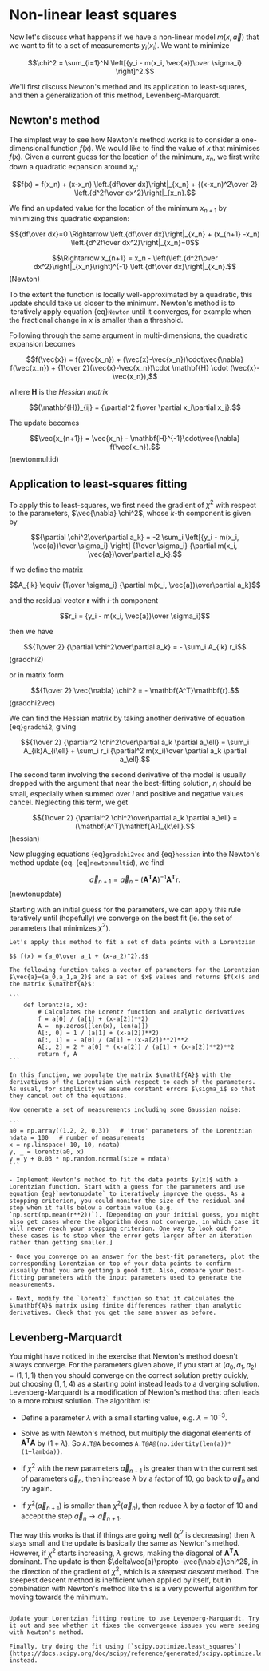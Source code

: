 # Non-linear least squares

Now let's discuss what happens if we have a non-linear model $m(x,\vec{a})$ that we want to fit to a set of measurements $y_i(x_i)$. We want to minimize 

$$\chi^2 = \sum_{i=1}^N \left[{y_i - m(x_i, \vec{a})\over \sigma_i}  \right]^2.$$

We'll first discuss Newton's method and its application to least-squares, and then a generalization of this method, Levenberg-Marquardt.

## Newton's method

The simplest way to see how Newton's method works is to consider a one-dimensional function $f(x)$. We would like to find the value of $x$ that minimises $f(x)$. Given a current guess for the location of the minimum, $x_n$, we first write down a quadratic expansion around $x_n$:

$$f(x) = f(x_n) + (x-x_n) \left.{df\over dx}\right|_{x_n} + {(x-x_n)^2\over 2} \left.{d^2f\over dx^2}\right|_{x_n}.$$

We find an updated value for the location of the minimum $x_{n+1}$ by minimizing this quadratic expansion: 

$${df\over dx}=0 \Rightarrow \left.{df\over dx}\right|_{x_n} + (x_{n+1} -x_n) \left.{d^2f\over dx^2}\right|_{x_n}=0$$

$$\Rightarrow x_{n+1} = x_n - \left(\left.{d^2f\over dx^2}\right|_{x_n}\right)^{-1} \left.{df\over dx}\right|_{x_n}.$$ (Newton)

To the extent the function is locally well-approximated by a quadratic, this update should take us closer to the minimum. Newton's method is to iteratively apply equation {eq}`Newton` until it converges, for example when the fractional change in $x$ is smaller than a threshold.

Following through the same argument in multi-dimensions, the quadratic expansion becomes

$$f(\vec{x}) = f(\vec{x_n}) + (\vec{x}-\vec{x_n})\cdot\vec{\nabla} f(\vec{x_n}) + {1\over 2}(\vec{x}-\vec{x_n})\cdot \mathbf{H} \cdot (\vec{x}-\vec{x_n}),$$

where $\mathbf{H}$ is the *Hessian matrix*

$$(\mathbf{H})_{ij} = {\partial^2 f\over \partial x_i\partial x_j}.$$

The update becomes

$$\vec{x_{n+1}} = \vec{x_n} - \mathbf{H}^{-1}\cdot\vec{\nabla} f(\vec{x_n}).$$ (newtonmultid)

## Application to least-squares fitting

To apply this to least-squares, we first need the gradient of $\chi^2$ with respect to the parameters, $\vec{\nabla} \chi^2$, whose $k$-th component is given by 

$${\partial \chi^2\over\partial a_k} = -2 \sum_i \left[{y_i - m(x_i, \vec{a})\over \sigma_i}  \right] {1\over \sigma_i} {\partial m(x_i, \vec{a})\over\partial a_k}.$$

If we define the matrix 

$$A_{ik} \equiv {1\over \sigma_i} {\partial m(x_i, \vec{a})\over\partial a_k}$$

and the residual vector $\mathbf{r}$ with $i$-th component

$$r_i = {y_i - m(x_i, \vec{a})\over \sigma_i}$$

then we have

$${1\over 2} {\partial \chi^2\over\partial a_k} = - \sum_i A_{ik} r_i$$ (gradchi2)

or in matrix form

$${1\over 2} \vec{\nabla} \chi^2 = - \mathbf{A^T}\mathbf{r}.$$ (gradchi2vec)

We can find the Hessian matrix by taking another derivative of equation {eq}`gradchi2`, giving  

$${1\over 2} {\partial^2 \chi^2\over\partial a_k \partial a_\ell} = \sum_i A_{ik}A_{i\ell} + \sum_i r_i {\partial^2 m(x_i)\over \partial a_k \partial a_\ell}.$$

The second term involving the second derivative of the model is usually dropped with the argument that near the best-fitting solution, $r_i$ should be small, especially when summed over $i$ and positive and negative values cancel. Neglecting this term, we get

$${1\over 2} {\partial^2 \chi^2\over\partial a_k \partial a_\ell} = (\mathbf{A^T}\mathbf{A})_{k\ell}.$$ (hessian)

Now plugging equations {eq}`gradchi2vec` and {eq}`hessian` into the Newton's method update (eq. {eq}`newtonmultid`), we find

$$\vec{a}_{n+1} = \vec{a}_n - (\mathbf{A^T}\mathbf{A})^{-1} \mathbf{A^T} \mathbf{r}.$$ (newtonupdate)

Starting with an initial guess for the parameters, we can apply this rule iteratively until (hopefully) we converge on the best fit (ie. the set of parameters that minimizes $\chi^2$).

````{admonition} Exercise: Lorentzian fit
Let's apply this method to fit a set of data points with a Lorentzian

$$ f(x) = {a_0\over a_1 + (x-a_2)^2}.$$

The following function takes a vector of parameters for the Lorentzian $\vec{a}=(a_0,a_1,a_2)$ and a set of $x$ values and returns $f(x)$ and the matrix $\mathbf{A}$: 

```
    def lorentz(a, x):
        # Calculates the Lorentz function and analytic derivatives 
        f = a[0] / (a[1] + (x-a[2])**2)
        A =  np.zeros([len(x), len(a)])
        A[:, 0] = 1 / (a[1] + (x-a[2])**2)
        A[:, 1] = - a[0] / (a[1] + (x-a[2])**2)**2
        A[:, 2] = 2 * a[0] * (x-a[2]) / (a[1] + (x-a[2])**2)**2
        return f, A
```

In this function, we populate the matrix $\mathbf{A}$ with the derivatives of the Lorentzian with respect to each of the parameters. As usual, for simplicity we assume constant errors $\sigma_i$ so that they cancel out of the equations.

Now generate a set of measurements including some Gaussian noise:

```
a0 = np.array((1.2, 2, 0.3))   # 'true' parameters of the Lorentzian
ndata = 100   # number of measurements 
x = np.linspace(-10, 10, ndata)
y, _ = lorentz(a0, x) 
y = y + 0.03 * np.random.normal(size = ndata)
```

- Implement Newton's method to fit the data points $y(x)$ with a Lorentzian function. Start with a guess for the parameters and use equation {eq}`newtonupdate` to iteratively improve the guess. As a stopping criterion, you could monitor the size of the residual and stop when it falls below a certain value (e.g. `np.sqrt(np.mean(r**2))`). [Depending on your initial guess, you might also get cases where the algorithm does not converge, in which case it will never reach your stopping criterion. One way to look out for these cases is to stop when the error gets larger after an iteration rather than getting smaller.]

- Once you converge on an answer for the best-fit parameters, plot the corresponding Lorentzian on top of your data points to confirm visually that you are getting a good fit. Also, compare your best-fitting parameters with the input parameters used to generate the measurements.

- Next, modify the `lorentz` function so that it calculates the $\mathbf{A}$ matrix using finite differences rather than analytic derivatives. Check that you get the same answer as before.

````

## Levenberg-Marquardt

You might have noticed in the exercise that Newton's method doesn't always converge. For the parameters given above, if you start at $(a_0,a_1,a_2)=(1,1,1)$ then you should converge on the correct solution pretty quickly, but choosing $(1,1,4)$ as a starting point instead leads to a diverging solution. Levenberg-Marquardt is a modification of Newton's method that often leads to a more robust solution. The algorithm is:

- Define a parameter $\lambda$ with a small starting value, e.g. $\lambda=10^{-3}$.

- Solve as with Newton's method, but multiply the diagonal elements of $\mathbf{A^T}\mathbf{A}$ by $(1+\lambda)$. So `A.T@A` becomes `A.T@A@(np.identity(len(a))*(1+lambda))`.

- If $\chi^2$ with the new parameters $\vec{a}_{n+1}$ is greater than with the current set of parameters $\vec{a}_n$, then increase $\lambda$ by a factor of 10, go back to $\vec{a}_n$ and try again.

- If $\chi^2(\vec{a}_{n+1})$ is smaller than $\chi^2(\vec{a}_n)$, then reduce $\lambda$ by a factor of 10 and accept the step $\vec{a}_n\rightarrow \vec{a}_{n+1}$.

The way this works is that if things are going well ($\chi^2$ is decreasing) then $\lambda$ stays small and the update is basically the same as Newton's method. However, if $\chi^2$ starts increasing, $\lambda$ grows, making the diagonal of $\mathbf{A^T}\mathbf{A}$ dominant. The update is then $\delta\vec{a}\propto -\vec{\nabla}\chi^2$, in the direction of the gradient of $\chi^2$, which is a *steepest descent* method. The steepest descent method is inefficient when applied by itself, but in combination with Newton's method like this is a very powerful algorithm for moving towards the minimum. 

```{admonition} Exercise: Lorentzian fit part 2

Update your Lorentzian fitting routine to use Levenberg-Marquardt. Try it out and see whether it fixes the convergence issues you were seeing with Newton's method.

Finally, try doing the fit using [`scipy.optimize.least_squares`](https://docs.scipy.org/doc/scipy/reference/generated/scipy.optimize.least_squares.html) instead. 

``` 

